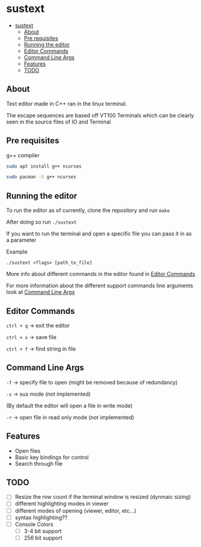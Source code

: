 # sustext

- [sustext](#sustext)
  - [About](#about)
  - [Pre requisites](#pre-requisites)
  - [Running the editor](#running-the-editor)
  - [Editor Commands](#editor-commands)
  - [Command Line Args](#command-line-args)
  - [Features](#features)
  - [TODO](#todo)
  
## About

Text editor made in C++ ran in the linux terminal.

The escape sequences are based off VT100 Terminals which can be clearly
seen in the source files of IO and Terminal

## Pre requisites

g++ compiler

```bash
sudo apt install g++ ncurses
```
```bash
sudo pacman -S g++ ncurses
```

## Running the editor

To run the editor as of currently, clone the repository and run `make`

After doing so run `./sustext`

If you want to run the terminal and open a specific file you can pass it in as a parameter

Example

`./sustext <flags> [path_to_file]`

More info about different commands in the editor found in [Editor Commands](#editor-commands)

For more information about the different support commands line arguments look at [Command Line Args](#command-line-args)

## Editor Commands

`ctrl + q` -> exit the editor

`ctrl + s` -> save file

`ctrl + f` -> find string in file

## Command Line Args

`-f` -> specify file to open (might be removed because of redundancy)

`-s` -> sus mode (not implemented)

(By default the editor will open a file in write mode)

`-r` -> open file in read only mode (not implemented)

## Features

- Open files
- Basic key bindings for control
- Search through file

## TODO

- [ ] Resize the row count if the terminal window is resized (dynmaic sizing)
- [ ] different highlighting modes in viewer
- [ ] different modes of opening (viewer, editor, etc...)
- [ ] syntax highlighting??
- [ ] Console Colors
  - [ ] 3-4 bit support
  - [ ] 256 bit support
